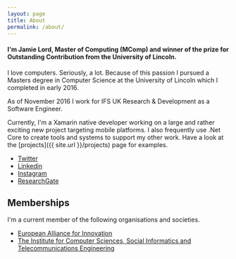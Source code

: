 ```yaml
---
layout: page
title: About
permalink: /about/
---
```

#### I'm Jamie Lord, Master of Computing (MComp) and winner of the prize for Outstanding Contribution from the University of Lincoln.

I love computers. Seriously, a lot. Because of this passion I pursued a Masters degree in Computer Science at the University of Lincoln which I completed in early 2016.

As of November 2016 I work for IFS UK Research & Development as a Software Engineer.

Currently, I'm a Xamarin native developer working on a large and rather exciting new project targeting mobile platforms. I also frequently use .Net Core to create tools and systems to support my other work. Have a look at the [projects]({{ site.url }}/projects) page for examples.

* [Twitter](https://twitter.com/jme_lord)
* [Linkedin](https://www.linkedin.com/in/jamie-lord/)
* [Instagram](https://www.instagram.com/jlordlord/)
* [ResearchGate](https://www.researchgate.net/profile/Jamie_Lord)

## Memberships

I'm a current member of the following organisations and societies.

- [European Alliance for Innovation](http://eai.eu/)
- [The Institute for Computer Sciences, Social Informatics and Telecommunications Engineering](http://icst.org/)
